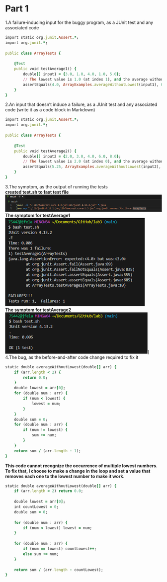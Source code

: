 # Part 1
1.A failure-inducing input for the buggy program, as a JUnit test and any associated code
```ruby
import static org.junit.Assert.*;
import org.junit.*;

public class ArrayTests {

    @Test
    public void testAverage1() {
        double[] input1 = {3.0, 1.0, 4.0, 1.0, 5.0};
        // The lowest value is 1.0 (at index 1), and the average without the lowest is (3.0 + 4.0 + 5.0) / 3 = 4.0.
        assertEquals(4.0, ArrayExamples.averageWithoutLowest(input1), 0.001); 
    }
}
```
2.An input that doesn’t induce a failure, as a JUnit test and any associated code (write it as a code block in Markdown)
```ruby
import static org.junit.Assert.*;
import org.junit.*;

public class ArrayTests {

    @Test
    public void testAverage2() {
        double[] input2 = {2.0, 3.0, 4.0, 6.0, 8.0};
        // The lowest value is 2.0 (at index 0), and the average without the lowest is (3.0 + 4.0 + 6.0 + 8.0) / 4 = 5.25.
        assertEquals(5.25, ArrayExamples.averageWithoutLowest(input2), 0.001); 
    }
}
```
3.The symptom, as the output of running the tests<br>
__created test.sh to fast test file__ <br>
![Image](3.01.png)  <br>
__The symptom for testAverage1__ <br>
![Image](3.02.png)  <br>
__The symptom for testAverage2__ <br>
![Image](3.03.png)] <br>
4.The bug, as the before-and-after code change required to fix it <br>
```ruby
static double averageWithoutLowest(double[] arr) {
    if (arr.length < 2) {
        return 0.0;
    }
    double lowest = arr[0];
    for (double num : arr) {
        if (num < lowest) {
            lowest = num;
        }
    }
    double sum = 0;
    for (double num : arr) {
        if (num != lowest) {
            sum += num;
        }
    }
    return sum / (arr.length - 1);
}
```
__This code cannot recognize the occurrence of multiple lowest numbers.__ <br>
__To fix that, I choose to make a change in the loop and set a value that removes each one to the lowest number to make it work.__ <br>
```ruby
static double averageWithoutLowest(double[] arr) {
    if (arr.length < 2) return 0.0;

    double lowest = arr[0];
    int countLowest = 0;
    double sum = 0;

    for (double num : arr) {
        if (num < lowest) lowest = num;
    }

    for (double num : arr) {
        if (num == lowest) countLowest++;
        else sum += num;
    }

    return sum / (arr.length - countLowest);
}
```



